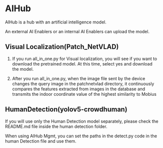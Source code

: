 # AIHub
AIHub is a hub with an artificial intelligence model. 

An external AI Enablers or an internal AI Enablers can upload the model.

## Visual Localization(Patch_NetVLAD)
1. If you run all_in_one.py for Visual localization, you will see if you want to download the pretrained model. At this time, select yes and download the model.  

2. After you run all_in_one.py, when the image file sent by the device changes the query image in the patchnetvlad directory, it continuously compares the features extracted from images in the database and transmits the indoor coordinate value of the highest similarity to Mobius

## HumanDetection(yolov5-crowdhuman)
If you will use only the Human Detection model separately, please check the README.md file inside the human detection folder.

When using AIHub Mgmt, you can set the paths in the detect.py code in the human Detection file and use them.

